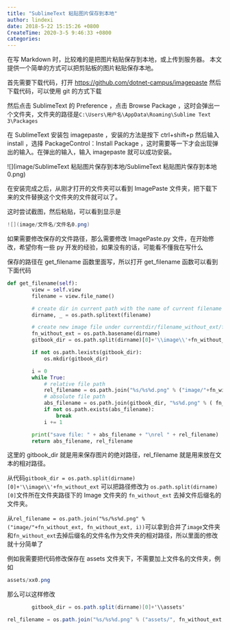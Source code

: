 ```yaml
---
title: "SublimeText 粘贴图片保存到本地"
author: lindexi
date: 2018-5-22 15:15:26 +0800
CreateTime: 2020-3-5 9:46:33 +0800
categories: 
---
```


在写 Markdown 时，比较难的是把图片粘贴保存到本地，或上传到服务器。
本文提供一个简单的方式可以把剪贴板的图片粘贴保存本地。

<!--more-->


<!-- csdn -->

首先需要下载代码，打开 https://github.com/dotnet-campus/imagepaste 然后下载代码，可以使用 git 的方式下载

然后点击 SublimeText 的 Preference ，点击 Browse Package ，这时会弹出一个文件夹，文件夹的路径是`C:\Users\用户名\AppData\Roaming\Sublime Text 3\Packages`

在 SublimeText 安装包 imagepaste ，安装的方法是按下 ctrl+shift+p 然后输入 install ，选择 PackageControl：Install Package ，这时需要等一下才会出现弹出的输入。在弹出的输入，输入 imagepaste 就可以成功安装。

![](image/SublimeText 粘贴图片保存到本地/SublimeText 粘贴图片保存到本地0.png) 

在安装完成之后，从刚才打开的文件夹可以看到 ImagePaste 文件夹，把下载下来的文件替换这个文件夹的文件就可以了。

这时尝试截图，然后粘贴，可以看到显示是

```csharp
![](image/文件名/文件名0.png) 
```

如果需要修改保存的文件路径，那么需要修改 ImagePaste.py 文件，在开始修改，希望你有一些 py 开发的经验，如果没有的话，可能看不懂我在写什么

保存的路径在 get_filename 函数里面写，所以打开 get_filename 函数可以看到下面代码

```python
def get_filename(self):
		view = self.view
		filename = view.file_name()

		# create dir in current path with the name of current filename
		dirname, _ = os.path.splitext(filename)

		# create new image file under currentdir/filename_without_ext/filename_without_ext%d.png
		fn_without_ext = os.path.basename(dirname)
		gitbook_dir = os.path.split(dirname)[0]+'\\image\\'+fn_without_ext

		if not os.path.lexists(gitbook_dir):
			os.mkdir(gitbook_dir)

		i = 0
		while True:
			# relative file path
			rel_filename = os.path.join("%s/%s%d.png" % ("image/"+fn_without_ext, fn_without_ext, i))
			# absolute file path
			abs_filename = os.path.join(gitbook_dir, "%s%d.png" % ( fn_without_ext, i))
			if not os.path.exists(abs_filename):
				break
			i += 1

		print("save file: " + abs_filename + "\nrel " + rel_filename)
		return abs_filename, rel_filename
```

这里的 gitbook_dir 就是用来保存图片的绝对路径，rel_filename 就是用来放在文本的相对路径。

从代码`gitbook_dir = os.path.split(dirname)[0]+'\\image\\'+fn_without_ext` 可以把路径修改为 `os.path.split(dirname)[0]`文件所在文件夹路径下的 Image 文件夹的 `fn_without_ext` 去掉文件后缀名的文件夹。

从`rel_filename = os.path.join("%s/%s%d.png" % ("image/"+fn_without_ext, fn_without_ext, i))`可以拿到合并了`image`文件夹和`fn_without_ext`去掉后缀名的文件名作为文件夹的相对路径，所以里面的修改就十分简单了

例如我需要把代码修改保存在 assets 文件夹下，不需要加上文件名的文件夹，例如

```csharp
assets/xx0.png
```

那么可以这样修改

```csharp
		gitbook_dir = os.path.split(dirname)[0]+'\\assets'

```

```csharp
rel_filename = os.path.join("%s/%s%d.png" % ("assets/", fn_without_ext, i))
```


